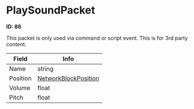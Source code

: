 # PlaySoundPacket

**ID: 86**  

This packet is only used via command or script event. This is for 3rd party content.

<table><thead><tr><th>Field</th><th>Info</th></tr></thead><tbody>
<tr><td>Name</td><td>string</td></tr>
<tr><td>Position</td><td><a href="../types/NetworkBlockPosition.md">NetworkBlockPosition</a></td></tr>
<tr><td>Volume</td><td>float</td></tr>
<tr><td>Pitch</td><td>float</td></tr>
</tbody></table>